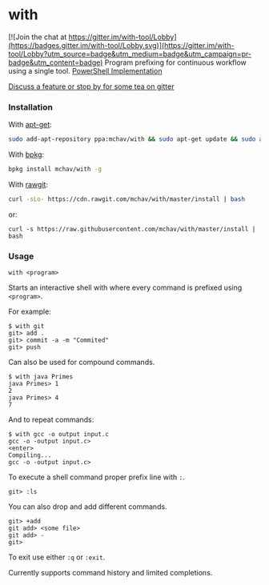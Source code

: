 # with

[![Join the chat at https://gitter.im/with-tool/Lobby](https://badges.gitter.im/with-tool/Lobby.svg)](https://gitter.im/with-tool/Lobby?utm_source=badge&utm_medium=badge&utm_campaign=pr-badge&utm_content=badge)
Program prefixing for continuous workflow using a single tool.
[PowerShell Implementation](https://github.com/Acader/withPS)

[Discuss a feature or stop by for some tea on gitter](https://gitter.im/with-tool/with)

### Installation

With [apt-get](https://wiki.debian.org/apt-get):

```sh
sudo add-apt-repository ppa:mchav/with && sudo apt-get update && sudo apt-get install with
```

With [bpkg](https://github.com/bpkg/bpkg):

```sh
bpkg install mchav/with -g
```

With [rawgit](https://rawgit.com):

```sh
curl -sLo- https://cdn.rawgit.com/mchav/with/master/install | bash
```

or:

```
curl -s https://raw.githubusercontent.com/mchav/with/master/install | bash
```

### Usage

`with <program>`


Starts an interactive shell with where every command is prefixed using `<program>`.

For example:
```
$ with git
git> add .
git> commit -a -m "Commited"
git> push
```


Can also be used for compound commands.
```
$ with java Primes
java Primes> 1
2
java Primes> 4
7
```

And to repeat commands:
```
$ with gcc -o output input.c
gcc -o -output input.c>
<enter>
Compiling...
gcc -o -output input.c>
```


To execute a shell command proper prefix line with `:`.


`git> :ls`

You can also drop and add different commands.

```
git> +add
git add> <some file>
git add> -
git>
```

To exit use either `:q` or `:exit`.

Currently supports command history and limited completions.
